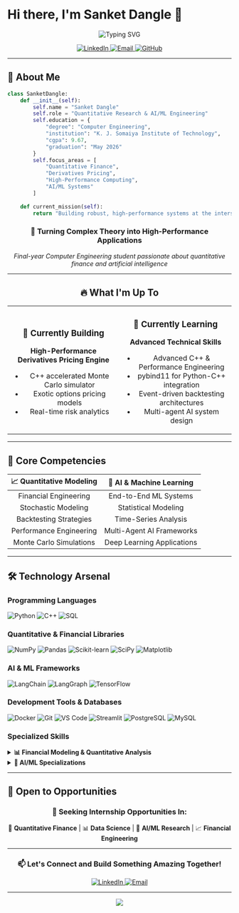 # Hi there, I'm Sanket Dangle 👋

<div align="center">
  <img src="https://readme-typing-svg.demolab.com?font=Fira+Code&size=22&duration=100&pause=100&color=00D9FF&center=true&vCenter=true&multiline=true&width=600&height=100&lines=Quantitative+Research+%26+Development;AI%2FML+Engineering+Specialist;Building+High-Performance+Systems" alt="Typing SVG" />
</div>

<p align="center">
  <a href="https://www.linkedin.com/in/sanketdangle/">
    <img src="https://img.shields.io/badge/LinkedIn-0077B5?style=for-the-badge&logo=linkedin&logoColor=white" alt="LinkedIn"/>
  </a>
  <a href="mailto:sanket1537@gmail.com">
    <img src="https://img.shields.io/badge/Email-D14836?style=for-the-badge&logo=gmail&logoColor=white" alt="Email"/>
  </a>
  <a href="https://github.com/shanks1911">
    <img src="https://img.shields.io/badge/GitHub-100000?style=for-the-badge&logo=github&logoColor=white" alt="GitHub"/>
  </a>
</p>

---

## 🚀 About Me

```python
class SanketDangle:
    def __init__(self):
        self.name = "Sanket Dangle"
        self.role = "Quantitative Research & AI/ML Engineering"
        self.education = {
            "degree": "Computer Engineering",
            "institution": "K. J. Somaiya Institute of Technology",
            "cgpa": 9.67,
            "graduation": "May 2026"
        }
        self.focus_areas = [
            "Quantitative Finance",
            "Derivatives Pricing",
            "High-Performance Computing",
            "AI/ML Systems"
        ]
    
    def current_mission(self):
        return "Building robust, high-performance systems at the intersection of finance and AI"
```

<div align="center">

### 🎯 **Turning Complex Theory into High-Performance Applications**

*Final-year Computer Engineering student passionate about quantitative finance and artificial intelligence*

</div>

---

<div align="center">

## 🔥 What I'm Up To

<table width="80%">
<tr>
<td width="50%" align="center">

### 🔭 **Currently Building**
**High-Performance Derivatives Pricing Engine**
- C++ accelerated Monte Carlo simulator
- Exotic options pricing models  
- Real-time risk analytics

</td>
<td width="50%" align="center">

### 🌱 **Currently Learning**
**Advanced Technical Skills**
- Advanced C++ & Performance Engineering
- pybind11 for Python-C++ integration
- Event-driven backtesting architectures
- Multi-agent AI system design

</td>
</tr>
</table>

</div>

---

## 💼 Core Competencies

<div align="center">

| 📈 **Quantitative Modeling** | 🤖 **AI & Machine Learning** |
|:---:|:---:|
| Financial Engineering | End-to-End ML Systems |
| Stochastic Modeling | Statistical Modeling |
| Backtesting Strategies | Time-Series Analysis |
| Performance Engineering | Multi-Agent AI Frameworks |
| Monte Carlo Simulations | Deep Learning Applications |

</div>

---

## 🛠️ Technology Arsenal

### **Programming Languages**
<p align="left">
  <img src="https://img.shields.io/badge/Python-3776AB?style=for-the-badge&logo=python&logoColor=white" alt="Python"/>
  <img src="https://img.shields.io/badge/C++-00599C?style=for-the-badge&logo=c%2B%2B&logoColor=white" alt="C++"/>
  <img src="https://img.shields.io/badge/SQL-4479A1?style=for-the-badge&logo=postgresql&logoColor=white" alt="SQL"/>
</p>

### **Quantitative & Financial Libraries**
<p align="left">
  <img src="https://img.shields.io/badge/NumPy-013243?style=for-the-badge&logo=numpy&logoColor=white" alt="NumPy"/>
  <img src="https://img.shields.io/badge/Pandas-150458?style=for-the-badge&logo=pandas&logoColor=white" alt="Pandas"/>
  <img src="https://img.shields.io/badge/Scikit--learn-F7931E?style=for-the-badge&logo=scikit-learn&logoColor=white" alt="Scikit-learn"/>
  <img src="https://img.shields.io/badge/SciPy-8CAAE6?style=for-the-badge&logo=scipy&logoColor=white" alt="SciPy"/>
  <img src="https://img.shields.io/badge/Matplotlib-11557c?style=for-the-badge&logo=python&logoColor=white" alt="Matplotlib"/>
</p>

### **AI & ML Frameworks**
<p align="left">
  <img src="https://img.shields.io/badge/LangChain-1C3C3C?style=for-the-badge&logo=langchain&logoColor=white" alt="LangChain"/>
  <img src="https://img.shields.io/badge/LangGraph-FF6B6B?style=for-the-badge&logo=langchain&logoColor=white" alt="LangGraph"/>
  <img src="https://img.shields.io/badge/TensorFlow-FF6F00?style=for-the-badge&logo=tensorflow&logoColor=white" alt="TensorFlow"/>
</p>

### **Development Tools & Databases**
<p align="left">
  <img src="https://img.shields.io/badge/Docker-2496ED?style=for-the-badge&logo=docker&logoColor=white" alt="Docker"/>
  <img src="https://img.shields.io/badge/Git-F05032?style=for-the-badge&logo=git&logoColor=white" alt="Git"/>
  <img src="https://img.shields.io/badge/VS_Code-007ACC?style=for-the-badge&logo=visual-studio-code&logoColor=white" alt="VS Code"/>
  <img src="https://img.shields.io/badge/Streamlit-FF4B4B?style=for-the-badge&logo=streamlit&logoColor=white" alt="Streamlit"/>
  <img src="https://img.shields.io/badge/PostgreSQL-316192?style=for-the-badge&logo=postgresql&logoColor=white" alt="PostgreSQL"/>
  <img src="https://img.shields.io/badge/MySQL-4479A1?style=for-the-badge&logo=mysql&logoColor=white" alt="MySQL"/>
</p>

### **Specialized Skills**
<details>
<summary><b>📊 Financial Modeling & Quantitative Analysis</b></summary>

- **Options Pricing**: Black-Scholes Model, Monte Carlo Simulations
- **Statistical Arbitrage**: Pairs trading, mean reversion strategies  
- **Time-Series Analysis**: ARIMA, GARCH, stationarity testing
- **Backtesting Frameworks**: Strategy development and performance evaluation
- **Fixed Income Analytics**: Bond pricing, yield curve analysis
- **Risk Management**: VaR, CVaR, stress testing

</details>

<details>
<summary><b>🤖 AI/ML Specializations</b></summary>

- **Statistical Modeling**: Regression analysis, hypothesis testing
- **Machine Learning**: Supervised/unsupervised learning, model optimization
- **Deep Learning**: Neural networks, sequence modeling
- **Multi-Agent Systems**: Distributed AI, agent coordination
- **MLOps**: Model deployment, monitoring, and maintenance

</details>

---

## 🎯 Open to Opportunities

<div align="center">

### 💼 **Seeking Internship Opportunities In:**

🔬 **Quantitative Finance** | 📊 **Data Science** | 🤖 **AI/ML Research** | 📈 **Financial Engineering**

</div>

---

<div align="center">
  <h3>📫 Let's Connect and Build Something Amazing Together!</h3>
  
  <a href="https://www.linkedin.com/in/sanketdangle/">
    <img src="https://img.shields.io/badge/LinkedIn-Let's_Connect-0077B5?style=for-the-badge&logo=linkedin&logoColor=white" alt="LinkedIn"/>
  </a>
  <a href="mailto:sanket1537@gmail.com">
    <img src="https://img.shields.io/badge/Email-Drop_a_Line-D14836?style=for-the-badge&logo=gmail&logoColor=white" alt="Email"/>
  </a>
</div>

---

<div align="center">
  <img src="https://capsule-render.vercel.app/api?type=waving&color=0:667eea,100:764ba2&height=120&section=footer&text=Ready%20to%20Make%20an%20Impact!&fontSize=20&fontAlignY=70&desc=Open%20to%20internship%20opportunities%20in%20Quantitative%20Finance%20and%20Data%20Science&descAlignY=90&descAlign=50&fontColor=ffffff"/>
</div>
